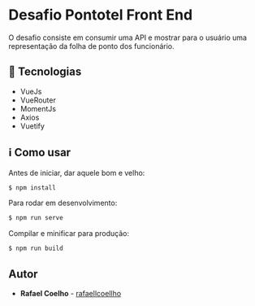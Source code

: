 # Desafio Pontotel Front End

O desafio consiste em consumir uma API e mostrar para o usuário uma representação da folha de ponto dos funcionário.

## :wrench: Tecnologias 

* VueJs
* VueRouter
* MomentJs
* Axios
* Vuetify

## :information_source: Como usar

Antes de iniciar, dar aquele bom e velho: 

```bash
$ npm install
```

Para rodar em desenvolvimento:

```bash
$ npm run serve
```

Compilar e minificar para produção:

```bash
$ npm run build
```

## Autor 

* **Rafael Coelho** - [rafaellcoellho](https://github.com/rafaellcoellho)
